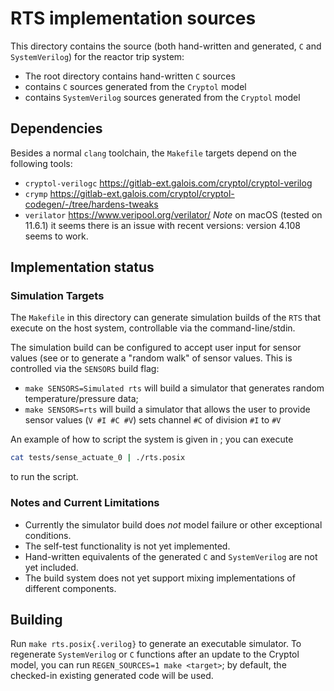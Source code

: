 # RTS implementation sources

This directory contains the source (both hand-written and generated,
`C` and `SystemVerilog`) for the reactor trip system:

- The root directory contains hand-written `C` sources
- [](./generated_csrc) contains `C` sources generated from the
  `Cryptol` model
- [](./generated_vsrc) contains `SystemVerilog` sources generated from
  the `Cryptol` model

## Dependencies

Besides a normal `clang` toolchain, the `Makefile` targets depend on
the following tools:

- `cryptol-verilogc` <https://gitlab-ext.galois.com/cryptol/cryptol-verilog>
- `crymp` <https://gitlab-ext.galois.com/cryptol/cryptol-codegen/-/tree/hardens-tweaks> 
- `verilator` <https://www.veripool.org/verilator/> *Note* on macOS
  (tested on 11.6.1) it seems there is an issue with recent versions:
  version 4.108 seems to work.

## Implementation status

### Simulation Targets

The `Makefile` in this directory can generate simulation builds of the
`RTS` that execute on the host system, controllable via the
command-line/stdin.

The simulation build can be configured to accept user input for sensor
values (see [](tests/sense_actuate_0) or to generate a "random walk"
of sensor values. This is controlled via the `SENSORS` build flag:

- `make SENSORS=Simulated rts` will build a simulator that generates
  random temperature/pressure data;
- `make SENSORS=rts` will build a simulator that allows the user to
  provide sensor values (`V #I #C #V`) sets channel `#C` of division
  `#I` to `#V`

An example of how to script the system is given in
[](tests/sense_actuate_0); you can execute

``` sh
cat tests/sense_actuate_0 | ./rts.posix
```

to run the script.

### Notes and Current Limitations

- Currently the simulator build does *not* model failure or other
  exceptional conditions.
- The self-test functionality is not yet implemented.
- Hand-written equivalents of the generated `C` and `SystemVerilog`
  are not yet included.
- The build system does not yet support mixing implementations of
  different components.

## Building

Run `make rts.posix{.verilog}` to generate an executable simulator. To
regenerate `SystemVerilog` or `C` functions after an update to the
Cryptol model, you can run `REGEN_SOURCES=1 make <target>`; by
default, the checked-in existing generated code will be used.

